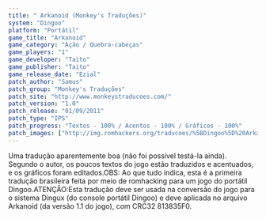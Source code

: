 ```yaml
---
title: " Arkanoid (Monkey's Traduções)"
system: "Dingoo"
platform: "Portátil"
game_title: "Arkanoid"
game_category: "Ação / Quebra-cabeças"
game_players: "1"
game_developer: "Taito"
game_publisher: "Taito"
game_release_date: "Ezial"
patch_author: "Samus"
patch_group: "Monkey's Traduções"
patch_site: "http://www.monkeystraducoes.com/"
patch_version: "1.0"
patch_release: "01/09/2011"
patch_type: "IPS"
patch_progress: "Textos - 100% / Acentos - 100% / Gráficos - 100%"
patch_images: ["http://img.romhackers.org/traducoes/%5BDingoo%5D%20Arkanoid%20-%20Monkey's%20Tradu%C3%A7%C3%B5es%20-%201.png","http://img.romhackers.org/traducoes/%5BDingoo%5D%20Arkanoid%20-%20Monkey's%20Tradu%C3%A7%C3%B5es%20-%202.png","http://img.romhackers.org/traducoes/%5BDingoo%5D%20Arkanoid%20-%20Monkey's%20Tradu%C3%A7%C3%B5es%20-%203.png"]
---
```

Uma tradução aparentemente boa (não foi possível testá-la ainda). Segundo o autor, os poucos textos do jogo estão traduzidos e acentuados, e os gráficos foram editados.OBS: Ao que tudo indica, esta é a primeira tradução brasileira feita por meio de romhacking para um jogo do portátil Dingoo.ATENÇÃO:Esta tradução deve ser usada na conversão do jogo para o sistema Dingux (do console portátil Dingoo) e deve aplicada no arquivo Arkanoid (da versão 1.1 do jogo), com CRC32 813835F0.